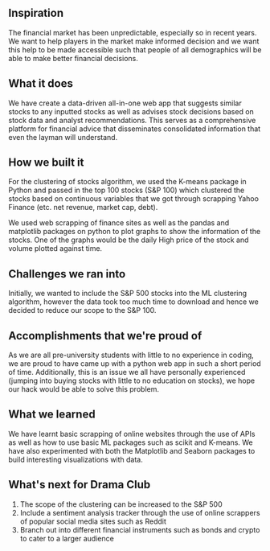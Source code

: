 ## Inspiration
The financial market has been unpredictable, especially so in recent years. We want to help players in the market make informed decision and we want this help to be made accessible such that people of all demographics will be able to make better financial decisions.

## What it does
We have create a data-driven all-in-one web app that suggests similar stocks to any inputted stocks as well as advises stock decisions based on stock data and analyst recommendations. This serves as a comprehensive platform for financial advice that disseminates consolidated information that even the layman will understand.

## How we built it
For the clustering of stocks algorithm, we used the K-means package in Python and passed in the top 100 stocks (S&P 100) which clustered the stocks based on continuous variables that we got through scrapping Yahoo Finance (etc. net revenue, market cap, debt). 

We used web scrapping of finance sites as well as the pandas and matplotlib packages on python to plot graphs to show the information of the stocks. One of the graphs would be the daily High price of the stock and volume plotted against time.

## Challenges we ran into
Initially, we wanted to include the S&P 500 stocks into the ML clustering algorithm, however the data took too much time to download and hence we decided to reduce our scope to the S&P 100. 

## Accomplishments that we're proud of
As we are all pre-university students with little to no experience in coding, we are proud to have came up with a python web app in such a short period of time. Additionally, this is an issue we all have personally experienced (jumping into buying stocks with little to no education on stocks), we hope our hack would be able to solve this problem.

## What we learned
We have learnt basic scrapping of online websites through the use of APIs as well as how to use basic ML packages such as scikit and K-means. We have also experimented with both the Matplotlib and Seaborn packages to build interesting visualizations with data.


## What's next for Drama Club
1. The scope of the clustering can be increased to the S&P 500
2. Include a sentiment analysis tracker through the use of online scrappers of popular social media sites such as Reddit
3. Branch out into different financial instruments such as bonds and crypto to cater to a larger audience
